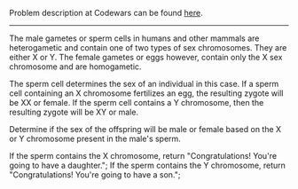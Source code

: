 Problem description at Codewars can be found
[here](https://www.codewars.com/kata/56530b444e831334c0000020/train/python).

-------------

The male gametes or sperm cells in humans and other mammals are heterogametic and contain one of two
types of sex chromosomes. They are either X or Y. The female gametes or eggs however, contain only
the X sex chromosome and are homogametic.
<br>

The sperm cell determines the sex of an individual in this case. If a sperm cell containing an X
chromosome fertilizes an egg, the resulting zygote will be XX or female. If the sperm cell contains
a Y chromosome, then the resulting zygote will be XY or male.
<br>

Determine if the sex of the offspring will be male or female based on the X or Y chromosome present
in the male's sperm.
<br>

If the sperm contains the X chromosome, return "Congratulations! You're going to have a daughter.";
If the sperm contains the Y chromosome, return "Congratulations! You're going to have a son.";
